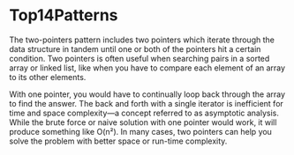 # Top14Patterns
The two-pointers pattern includes two pointers which iterate through the data structure in tandem until one or both of the pointers hit a certain condition. Two pointers is often useful when searching pairs in a sorted array or linked list, like when you have to compare each element of an array to its other elements.

With one pointer, you would have to continually loop back through the array to find the answer. The back and forth with a single iterator is inefficient for time and space complexity—a concept referred to as asymptotic analysis. While the brute force or naive solution with one pointer would work, it will produce something like O(n²). In many cases, two pointers can help you solve the problem with better space or run-time complexity.
